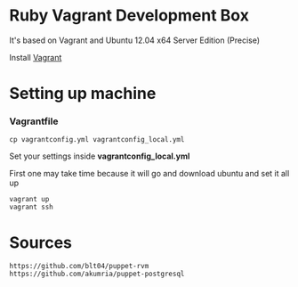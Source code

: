 # Ruby Vagrant Development Box

It's based on Vagrant and Ubuntu 12.04 x64 Server Edition (Precise)

Install [Vagrant](http://www.vagrantup.com/)

# Setting up machine

### Vagrantfile

	cp vagrantconfig.yml vagrantconfig_local.yml

Set your settings inside **vagrantconfig_local.yml**

First one may take time because it will go and download ubuntu and set it all up

    vagrant up
    vagrant ssh

# Sources

	https://github.com/blt04/puppet-rvm
	https://github.com/akumria/puppet-postgresql
